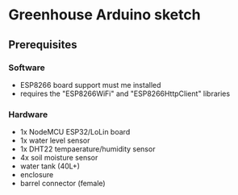 # Greenhouse Arduino sketch

## Prerequisites

### Software 

* ESP8266 board support must me installed
* requires the "ESP8266WiFi" and "ESP8266HttpClient" libraries

### Hardware

* 1x NodeMCU ESP32/LoLin board
* 1x water level sensor
* 1x DHT22 tempaerature/humidity sensor
* 4x soil moisture sensor
* water tank (40L+)
* enclosure
* barrel connector (female)

